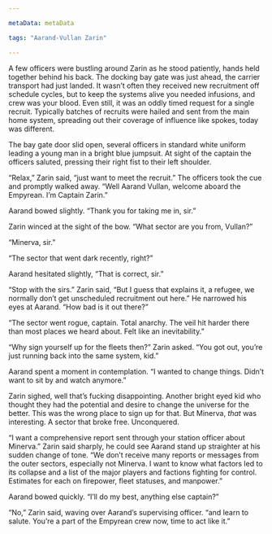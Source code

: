 ```yaml
---

metaData: metaData

tags: "Aarand-Vullan Zarin"

---
```


A few officers were bustling around Zarin as he stood patiently, hands held together behind his back. The docking bay gate was just ahead, the carrier transport had just landed. It wasn’t often they received new recruitment off schedule cycles, but to keep the systems alive you needed infusions, and crew was your blood. Even still, it was an oddly timed request for a single recruit. Typically batches of recruits were hailed and sent from the main home system, spreading out their coverage of influence like spokes, today was different. 

The bay gate door slid open, several officers in standard white uniform leading a young man in a bright blue jumpsuit. At sight of the captain the officers saluted, pressing their right fist to their left shoulder.

“Relax,” Zarin said, “just want to meet the recruit.” The officers took the cue and promptly walked away. “Well Aarand Vullan, welcome aboard the Empyrean. I’m Captain Zarin.”

Aarand bowed slightly. “Thank you for taking me in, sir.”

Zarin winced at the sight of the bow. “What sector are you from, Vullan?”

“Minerva, sir.”

“The sector that went dark recently, right?”

Aarand hesitated slightly, “That is correct, sir.”

“Stop with the sirs.” Zarin said, “But I guess that explains it, a refugee, we normally don’t get unscheduled recruitment out here.” He narrowed his eyes at Aarand. “How bad is it out there?”

“The sector went rogue, captain. Total anarchy. The veil hit harder there than most places we heard about. Felt like an inevitability.”

“Why sign yourself up for the fleets then?” Zarin asked. “You got out, you’re just running back into the same system, kid.”

Aarand spent a moment in contemplation. “I wanted to change things. Didn’t want to sit by and watch anymore.”

Zarin sighed, well that’s fucking disappointing. Another bright eyed kid who thought they had the potential and desire to change the universe for the better. This was the wrong place to sign up for that. But Minerva, *that* was interesting. A sector that broke free. Unconquered. 

“I want a comprehensive report sent through your station officer about Minerva.” Zarin said sharply, he could see Aarand stand up straighter at his sudden change of tone. “We don’t receive many reports or messages from the outer sectors, especially not Minerva. I want to know what factors led to its collapse and a list of the major players and factions fighting for control. Estimates for each on firepower, fleet statuses, and manpower.”

Aarand bowed quickly. “I’ll do my best, anything else captain?” 

“No,” Zarin said, waving over Aarand’s supervising officer. “and learn to salute. You’re a part of the Empyrean crew now, time to act like it.”